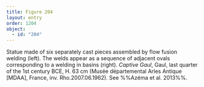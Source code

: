 ```yaml
---
title: Figure 204
layout: entry
order: 1204
object:
  - id: "204"
---
```


Statue made of six separately cast pieces assembled by flow fusion welding (left). The welds appear as a sequence of adjacent ovals corresponding to a welding in basins (right). *Captive Gaul*, Gaul, last quarter of the 1st century BCE, H. 63 cm (Musée départemental Arles Antique [MDAA], France, inv. Rho.2007.06.1962). See %%Azéma et al. 2013%%.
